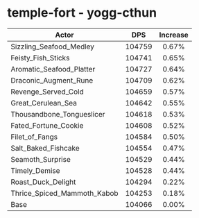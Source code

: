 # temple-fort - yogg-cthun
| Actor | DPS | Increase |
|---|:---:|:---:|
|Sizzling_Seafood_Medley|104759|0.67%|
|Feisty_Fish_Sticks|104741|0.65%|
|Aromatic_Seafood_Platter|104727|0.64%|
|Draconic_Augment_Rune|104709|0.62%|
|Revenge_Served_Cold|104659|0.57%|
|Great_Cerulean_Sea|104642|0.55%|
|Thousandbone_Tongueslicer|104618|0.53%|
|Fated_Fortune_Cookie|104608|0.52%|
|Filet_of_Fangs|104584|0.50%|
|Salt_Baked_Fishcake|104554|0.47%|
|Seamoth_Surprise|104529|0.44%|
|Timely_Demise|104528|0.44%|
|Roast_Duck_Delight|104294|0.22%|
|Thrice_Spiced_Mammoth_Kabob|104253|0.18%|
|Base|104066|0.00%|
